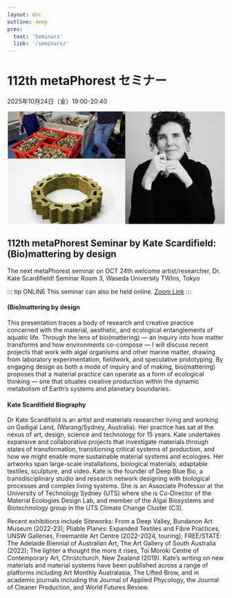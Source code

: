 ```yaml
---
layout: doc
outline: deep
prev:
  text: 'Seminars'
  link: '/seminars/'
---
```


# 112th metaPhorest セミナー

2025年10月24日（金）19:00-20:40

![](/public/seminars/112/112.png)



## 112th metaPhorest Seminar by Kate Scardifield: (Bio)mattering by design

The next metaPhorest seminar on OCT 24th welcome artist/researcher, Dr. Kate Scardifield!
Seminar Room 3, Waseda University TWIns, Tokyo

::: tip ONLINE
This seminar can also be held online. [Zoom Link](https://zoom.metaphorest.org)
:::


#### (Bio)mattering by design

This presentation traces a body of research and creative practice concerned with the material, aesthetic, and ecological entanglements of aquatic life. Through the lens of bio(mattering) — an inquiry into how matter transforms and how environments co-compose — I will discuss recent projects that work with algal organisms and other marine matter, drawing from laboratory experimentation, fieldwork, and speculative prototyping. By engaging design as both a mode of inquiry and of making, bio(mattering) proposes that a material practice can operate as a form of ecological thinking — one that situates creative production within the dynamic metabolism of Earth’s systems and planetary boundaries.




#### Kate Scardifield Biography

Dr Kate Scardifield is an artist and materials researcher living and working on Gadigal Land, (Warang/Sydney, Australia). Her practice has sat at the nexus of art, design, science and technology for 15 years. Kate undertakes expansive and collaborative projects that investigate materials through states of transformation, transitioning critical systems of production, and how we might enable more sustainable material systems and ecologies. Her artworks span large-scale installations, biological materials, adaptable textiles, sculpture, and video.
Kate is the founder of Deep Blue Bio, a transdisciplinary studio and research network designing with biological processes and complex living systems. She is an Associate Professor at the University of Technology Sydney (UTS) where she is Co-Director of the Material Ecologies Design Lab, and member of the Algal Biosystems and Biotechnology group in the UTS Climate Change Cluster (C3).


Recent exhibitions include Siteworks: From a Deep Valley, Bundanon Art Museum (2022-23); Pliable Planes: Expanded Textiles and Fibre Practices, UNSW Galleries, Freemantle Art Centre (2022-2024, touring); FREE/STATE: The Adelaide Biennial of Australian Art, The Art Gallery of South Australia (2022); The lighter a thought the more it rises, Toi Moroki Centre of Contemporary Art, Christchurch, New Zealand (2019). Kate’s writing on new materials and material systems have been published across a range of platforms including Art Monthly Australasia, The Lifted Brow, and in academic journals including the Journal of Applied Phycology, the Journal of Cleaner Production, and World Futures Review.
